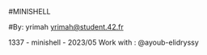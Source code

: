 #MINISHELL

#By: yrimah <yrimah@student.42.fr>

1337 - minishell - 2023/05
Work with : @ayoub-elidryssy
